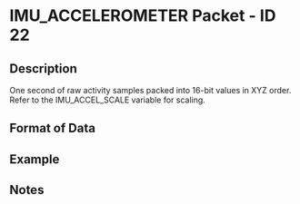 # IMU_ACCELEROMETER Packet - ID 22 #

## Description ##
One second of raw activity samples packed into 16-bit values in XYZ order. Refer to the IMU_ACCEL_SCALE variable for scaling.

## Format of Data ##

## Example ##

## Notes ##
